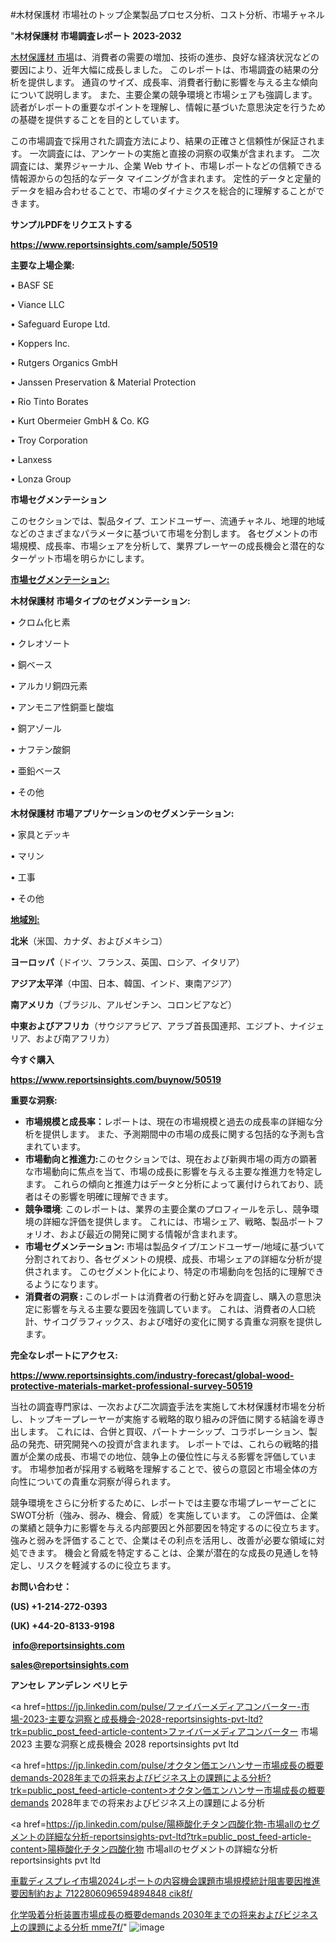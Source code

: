 #木材保護材 市場社のトップ企業製品プロセス分析、コスト分析、市場チャネル

"<strong>木材保護材 市場調査レポート 2023-2032</strong>

<a href=https://www.reportsinsights.com/sample/50519>木材保護材 市場</a>は、消費者の需要の増加、技術の進歩、良好な経済状況などの要因により、近年大幅に成長しました。 このレポートは、市場調査の結果の分析を提供します。 通貨のサイズ、成長率、消費者行動に影響を与える主な傾向について説明します。 また、主要企業の競争環境と市場シェアも強調します。 読者がレポートの重要なポイントを理解し、情報に基づいた意思決定を行うための基礎を提供することを目的としています。

この市場調査で採用された調査方法により、結果の正確さと信頼性が保証されます。 一次調査には、アンケートの実施と直接の洞察の収集が含まれます。 二次調査には、業界ジャーナル、企業 Web サイト、市場レポートなどの信頼できる情報源からの包括的なデータ マイニングが含まれます。 定性的データと定量的データを組み合わせることで、市場のダイナミクスを総合的に理解することができます。

<strong><b>サンプルPDFをリクエストする</b></strong>

<a href=https://www.reportsinsights.com/sample/50519><strong><u>https://www.reportsinsights.com/sample/50519</u></strong></a>

<strong>主要な上場企業:</strong>

• BASF SE

• Viance LLC

• Safeguard Europe Ltd.

• Koppers Inc.

• Rutgers Organics GmbH

• Janssen Preservation & Material Protection

• Rio Tinto Borates

• Kurt Obermeier GmbH & Co. KG

• Troy Corporation

• Lanxess

• Lonza Group

<strong>市場セグメンテーション</strong>

このセクションでは、製品タイプ、エンドユーザー、流通チャネル、地理的地域などのさまざまなパラメータに基づいて市場を分割します。 各セグメントの市場規模、成長率、市場シェアを分析して、業界プレーヤーの成長機会と潜在的なターゲット市場を明らかにします。

<strong><u>市場セグメンテーション</u></strong><strong><u>:</u></strong>

<strong>木材保護材 市場タイプのセグメンテーション:</strong>

• クロム化ヒ素

• クレオソート

• 銅ベース

• アルカリ銅四元素

• アンモニア性銅亜ヒ酸塩

• 銅アゾール

• ナフテン酸銅

• 亜鉛ベース

• その他

<strong>木材保護材 市場アプリケーションのセグメンテーション:</strong>

• 家具とデッキ

• マリン

• 工事

• その他

<strong><u>地域別</u></strong><strong><u>:</u></strong>

<strong>北米</strong>（米国、カナダ、およびメキシコ）

<strong>ヨーロッパ</strong>（ドイツ、フランス、英国、ロシア、イタリア）

<strong>アジア太平洋</strong>（中国、日本、韓国、インド、東南アジア）

<strong>南アメリカ</strong>（ブラジル、アルゼンチン、コロンビアなど）

<strong>中東およびアフリカ</strong>（サウジアラビア、アラブ首長国連邦、エジプト、ナイジェリア、および南アフリカ）

<strong>今すぐ購入</strong>

<a href=https://www.reportsinsights.com/buynow/50519><strong><u>https://www.reportsinsights.com/buynow/50519</u></strong></a>

<strong>重要な洞察:</strong>
<ul>
  <li><strong>市場規模と成長率：</strong>レポートは、現在の市場規模と過去の成長率の詳細な分析を提供します。 また、予測期間中の市場の成長に関する包括的な予測も含まれています。</li>
  <li><strong>市場動向と推進力:</strong>このセクションでは、現在および新興市場の両方の顕著な市場動向に焦点を当て、市場の成長に影響を与える主要な推進力を特定します。 これらの傾向と推進力はデータと分析によって裏付けられており、読者はその影響を明確に理解できます。</li>
  <li><strong>競争環境</strong>: このレポートは、業界の主要企業のプロフィールを示し、競争環境の詳細な評価を提供します。 これには、市場シェア、戦略、製品ポートフォリオ、および最近の開発に関する情報が含まれます。</li>
  <li><strong>市場セグメンテーション: </strong>市場は製品タイプ/エンドユーザー/地域に基づいて分割されており、各セグメントの規模、成長、市場シェアの詳細な分析が提供されます。 このセグメント化により、特定の市場動向を包括的に理解できるようになります。</li>
  <li><strong>消費者の洞察 : </strong>このレポートは消費者の行動と好みを調査し、購入の意思決定に影響を与える主要な要因を強調しています。 これは、消費者の人口統計、サイコグラフィックス、および嗜好の変化に関する貴重な洞察を提供します。</li>
</ul>
<strong>完全なレポートにアクセス:</strong>

<a href=https://www.reportsinsights.com/industry-forecast/global-wood-protective-materials-market-professional-survey-50519><strong><u><b>https://www.reportsinsights.com/industry-forecast/global-wood-protective-materials-market-professional-survey-50519</b></u></strong></a>

当社の調査専門家は、一次および二次調査手法を実施して木材保護材市場を分析し、トップキープレーヤーが実施する戦略的取り組みの評価に関する結論を導き出します。 これには、合併と買収、パートナーシップ、コラボレーション、製品の発売、研究開発への投資が含まれます。 レポートでは、これらの戦略的措置が企業の成長、市場での地位、競争上の優位性に与える影響を評価しています。 市場参加者が採用する戦略を理解することで、彼らの意図と市場全体の方向性についての貴重な洞察が得られます。

競争環境をさらに分析するために、レポートでは主要な市場プレーヤーごとにSWOT分析（強み、弱み、機会、脅威）を実施しています。 この評価は、企業の業績と競争力に影響を与える内部要因と外部要因を特定するのに役立ちます。 強みと弱みを評価することで、企業はその利点を活用し、改善が必要な領域に対処できます。 機会と脅威を特定することは、企業が潜在的な成長の見通しを特定し、リスクを軽減するのに役立ちます。

<strong>お問い合わせ：</strong>

<strong>(US) +1-214-272-0393</strong>

<strong>(UK) +44-20-8133-9198</strong>

<strong> </strong><a href=info@reportsinsights.com><strong><u>info@reportsinsights.com</u></strong></a>

<a href=sales@reportsinsights.com><strong><u>sales@reportsinsights.com</u></strong></a>

<strong>アンセレ アンデレン ベリヒテ</strong>

<a href=https://jp.linkedin.com/pulse/ファイバーメディアコンバーター-市場-2023-主要な洞察と成長機会-2028-reportsinsights-pvt-ltd?trk=public_post_feed-article-content>ファイバーメディアコンバーター 市場 2023 主要な洞察と成長機会 2028 reportsinsights pvt ltd</a>

<a href=https://jp.linkedin.com/pulse/オクタン価エンハンサー市場成長の概要demands-2028年までの将来およびビジネス上の課題による分析?trk=public_post_feed-article-content>オクタン価エンハンサー市場成長の概要demands 2028年までの将来およびビジネス上の課題による分析</a>

<a href=https://jp.linkedin.com/pulse/陽極酸化チタン四酸化物-市場allのセグメントの詳細な分析-reportsinsights-pvt-ltd?trk=public_post_feed-article-content>陽極酸化チタン四酸化物 市場allのセグメントの詳細な分析 reportsinsights pvt ltd</a>

<a href=https://www.linkedin.com/pulse/車載ディスプレイ市場2024レポートの内容機会課題市場規模統計阻害要因推進要因制約およ-7122806096594894848-cik8f/>車載ディスプレイ市場2024レポートの内容機会課題市場規模統計阻害要因推進要因制約およ 7122806096594894848 cik8f/</a>

<a href=https://www.linkedin.com/pulse/化学吸着分析装置市場成長の概要demands-2030年までの将来およびビジネス上の課題による分析-mme7f/>化学吸着分析装置市場成長の概要demands 2030年までの将来およびビジネス上の課題による分析 mme7f/</a>"
![image](https://github.com/aakesh123242/RIMarket/assets/158431203/ff94ce80-93cd-4ba7-acb6-80a823cec480)
